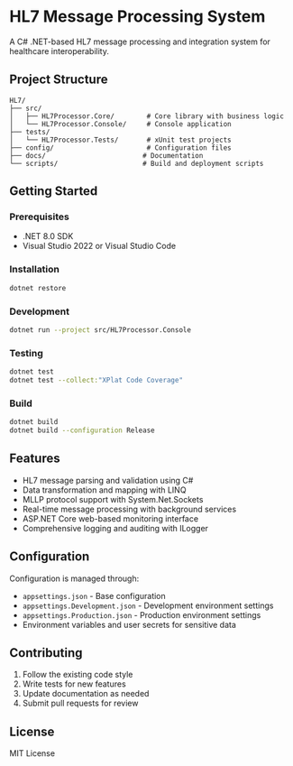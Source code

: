 # HL7 Message Processing System

A C# .NET-based HL7 message processing and integration system for healthcare interoperability.

## Project Structure

```
HL7/
├── src/
│   ├── HL7Processor.Core/        # Core library with business logic
│   └── HL7Processor.Console/     # Console application
├── tests/
│   └── HL7Processor.Tests/       # xUnit test projects
├── config/                       # Configuration files
├── docs/                        # Documentation
└── scripts/                     # Build and deployment scripts
```

## Getting Started

### Prerequisites
- .NET 8.0 SDK
- Visual Studio 2022 or Visual Studio Code

### Installation
```bash
dotnet restore
```

### Development
```bash
dotnet run --project src/HL7Processor.Console
```

### Testing
```bash
dotnet test
dotnet test --collect:"XPlat Code Coverage"
```

### Build
```bash
dotnet build
dotnet build --configuration Release
```

## Features

- HL7 message parsing and validation using C#
- Data transformation and mapping with LINQ
- MLLP protocol support with System.Net.Sockets
- Real-time message processing with background services
- ASP.NET Core web-based monitoring interface
- Comprehensive logging and auditing with ILogger

## Configuration

Configuration is managed through:
- `appsettings.json` - Base configuration
- `appsettings.Development.json` - Development environment settings
- `appsettings.Production.json` - Production environment settings
- Environment variables and user secrets for sensitive data

## Contributing

1. Follow the existing code style
2. Write tests for new features
3. Update documentation as needed
4. Submit pull requests for review

## License

MIT License